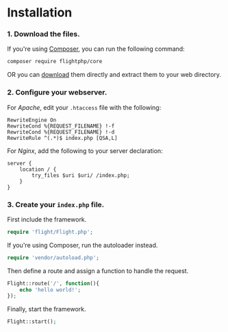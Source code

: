 # Installation

### 1. Download the files.

If you're using [Composer](https://getcomposer.org/), you can run the following command:

```bash
composer require flightphp/core
```

OR you can [download](https://github.com/flightphp/core/archive/master.zip) them directly and extract them to your web directory.

### 2. Configure your webserver.

For _Apache_, edit your `.htaccess` file with the following:

```apacheconf
RewriteEngine On
RewriteCond %{REQUEST_FILENAME} !-f
RewriteCond %{REQUEST_FILENAME} !-d
RewriteRule ^(.*)$ index.php [QSA,L]
```

For _Nginx_, add the following to your server declaration:

```nginx
server {
    location / {
        try_files $uri $uri/ /index.php;
    }
}
```

### 3. Create your `index.php` file.

First include the framework.

```php
require 'flight/Flight.php';
```

If you're using Composer, run the autoloader instead.

```php
require 'vendor/autoload.php';
```

Then define a route and assign a function to handle the request.

```php
Flight::route('/', function(){
    echo 'hello world!';
});
```

Finally, start the framework.

```php
Flight::start();
```